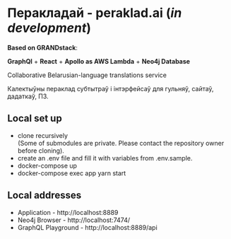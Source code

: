 # Перакладай - peraklad.ai (_in development_)

**Based on GRANDstack**:

**GraphQl** + **React** + **Apollo as AWS Lambda** + **Neo4j Database**

Collaborative Belarusian-language translations service

Калектыўны пераклад субтытраў і інтэрфейсаў для гульняў, сайтаў, дадаткаў, ПЗ.

## Local set up
-   clone recursively <br/>
    (Some of submodules are private. Please contact the repository owner before cloning).
-   create an .env file and fill it with variables from .env.sample.
-   docker-compose up
-   docker-compose exec app yarn start

## Local addresses
-   Application - http://localhost:8889
-   Neo4j Browser - http://localhost:7474/
-   GraphQL Playground - http://localhost:8889/api
